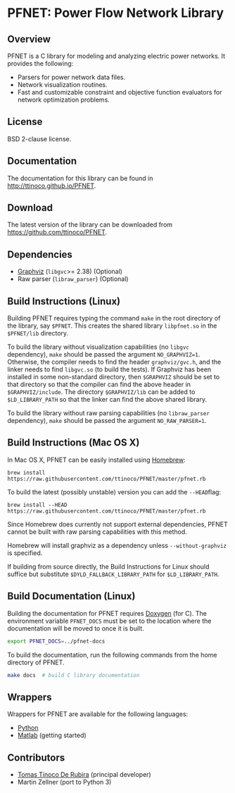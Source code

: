 # PFNET: Power Flow Network Library #

## Overview ##

PFNET is a C library for modeling and analyzing electric power networks. It provides the following:

* Parsers for power network data files.
* Network visualization routines.
* Fast and customizable constraint and objective function evaluators for network optimization problems.

## License ##

BSD 2-clause license.

## Documentation ##

The documentation for this library can be found in http://ttinoco.github.io/PFNET.

## Download ##

The latest version of the library can be downloaded from https://github.com/ttinoco/PFNET.

## Dependencies ##

* [Graphviz](http://www.graphviz.org/) (``libgvc``>= 2.38) (Optional)
* Raw parser (``libraw_parser``) (Optional)

## Build Instructions (Linux) ##

Building PFNET requires typing the command ``make`` in the root directory of the library, say ``$PFNET``. This creates the shared library ``libpfnet.so`` in the ``$PFNET/lib`` directory.

To build the library without visualization capabilities (no ``libgvc`` dependency), ``make`` should be passed the argument ``NO_GRAPHVIZ=1``. Otherwise, the compiler needs to find the header ``graphviz/gvc.h``, and the linker needs to find ``libgvc.so`` (to build the tests). If Graphviz has been installed in some non-standard directory, then ``$GRAPHVIZ`` should be set to that directory so that the compiler can find the above header in ``$GRAPHVIZ/include``. The directory ``$GRAPHVIZ/lib`` can be added to ``$LD_LIBRARY_PATH`` so that the linker can find the above shared library.

To build the library without raw parsing capabilities (no ``libraw_parser`` dependency), ``make`` should be passed the argument ``NO_RAW_PARSER=1``.

## Build Instructions (Mac OS X)

In Mac OS X, PFNET can be easily installed using [Homebrew](http://brew.sh):

    brew install https://raw.githubusercontent.com/ttinoco/PFNET/master/pfnet.rb
    
To build the latest (possibly unstable) version you can add the ``--HEAD``flag:
    
    brew install --HEAD https://raw.githubusercontent.com/ttinoco/PFNET/master/pfnet.rb

Since Homebrew does currently not support external dependencies, PFNET cannot be built with raw parsing capabilities with this method.

Homebrew will install graphviz as a dependency unless ``--without-graphviz`` is specified.

If building from source directly, the Build Instructions for Linux should suffice but substitute ``$DYLD_FALLBACK_LIBRARY_PATH`` for ``$LD_LIBRARY_PATH``.

## Build Documentation (Linux) ##

Building the documentation for PFNET requires [Doxygen](http://www.stack.nl/~dimitri/doxygen/) (for C). The environment variable ``PFNET_DOCS`` must be set to the location where the documentation will be moved to once it is built.

```bash
export PFNET_DOCS=../pfnet-docs
```

To build the documentation, run the following commands from the home directory of PFNET.

```bash
make docs  # build C library documentation
```

## Wrappers ##

Wrappers for PFNET are available for the following languages:

* [Python](http://ttinoco.github.io/PFNET/python)
* [Matlab](http://ttinoco.github.io/PFNET/matlab) (getting started)

## Contributors ##

* [Tomas Tinoco De Rubira](http://n.ethz.ch/~tomast/) (principal developer)
* Martin Zellner (port to Python 3)
